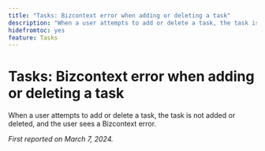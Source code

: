 ```yaml
---
title: "Tasks: Bizcontext error when adding or deleting a task"
description: "When a user attempts to add or delete a task, the task is not added or deleted, and the user sees a Bizcontext error."
hidefromtoc: yes
feature: Tasks
---
```


# Tasks: Bizcontext error when adding or deleting a task

When a user attempts to add or delete a task, the task is not added or deleted, and the user sees a Bizcontext error.

_First reported on March 7, 2024._

